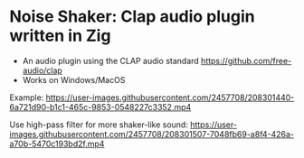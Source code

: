 # Noise Shaker: Clap audio plugin written in Zig
* An audio plugin using the CLAP audio standard https://github.com/free-audio/clap
* Works on Windows/MacOS

Example:
https://user-images.githubusercontent.com/2457708/208301440-6a721d90-b1c1-465c-9853-0548227c3352.mp4

Use high-pass filter for more shaker-like sound:
https://user-images.githubusercontent.com/2457708/208301507-7048fb69-a8f4-426a-a70b-5470c193bd2f.mp4

